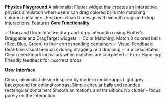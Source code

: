 **Physics Playground**
A minimalist Flutter widget that creates an interactive physics simulation where users can drag colored balls into matching colored containers. Features clean UI design with smooth drag-and-drop interactions.
Features
**Core Functionality**

✅ Drag and Drop: Intuitive drag-and-drop interaction using Flutter's Draggable and DragTarget widgets
✅ Color Matching: Match 3 colored balls (Red, Blue, Green) to their corresponding containers
✅ Visual Feedback: Real-time visual feedback during dragging and dropping
✅ Success States: Clean checkmark indicators when matches are completed
✅ Error Handling: Friendly feedback for incorrect drops

**User Interface**

Clean, minimalist design inspired by modern mobile apps
Light grey background for optimal contrast
Simple circular balls and rounded rectangular containers
Smooth animations and transitions
No clutter - focus purely on the interaction